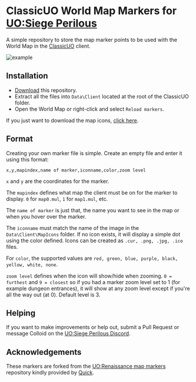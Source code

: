 # ClassicUO World Map Markers for [UO:Siege Perilous](https://game-master.net/)

A simple repository to store the map marker points to be used with the World Map in the [ClassicUO](https://github.com/andreakarasho/ClassicUO) client.

![example](https://imgur.com/jvjntAD.gif)

## Installation

- [Download](https://github.com/ColloidSP/UOSP-Map-Markers/archive/master.zip) this repository.
- Extract all the files into `Data\Client` located at the root of the ClassicUO folder.
- Open the World Map or right-click and select `Reload markers`.

If you just want to download the map icons, [click here](https://raw.githubusercontent.com/ColloidSP/UOSP-Map-Markers/master/MapIcons.zip).

## Format

Creating your own marker file is simple. Create an empty file and enter it using this format:

`x,y,mapindex,name of marker,iconname,color,zoom level`

`x` and `y` are the coordinates for the marker.

The `mapindex` defines what map the client must be on for the marker to display. `0` for `map0.mul`, `1` for `map1.mul`, etc.

The `name of marker` is just that, the name you want to see in the map or when you hover over the marker.

The `iconname` must match the name of the image in the `Data\Client\MapIcons` folder. If no icon exists, it will display a simple dot using the color defined. Icons can be created as `.cur, .png, .jpg, .ico` files.

For `color`, the supported values are `red, green, blue, purple, black, yellow, white, none`.

`zoom level` defines when the icon will show/hide when zooming.  `0 = furthest` and `9 = closest` so if you had a marker zoom level set to 1 (for example dungeon entrances), it will show at any zoom level except if you're all the way out (at 0). Default level is 3.

## Helping

If you want to make improvements or help out, submit a Pull Request or message
Colloid on the [UO:Siege Perilous Discord](https://discord.gg/GwRuSV9vAb).

## Acknowledgements

These markers are forked from the [UO:Renaissance map markers](https://github.com/markdwags/uor-markers)
repository kindly provided by [Quick](https://github.com/markdwags/).
